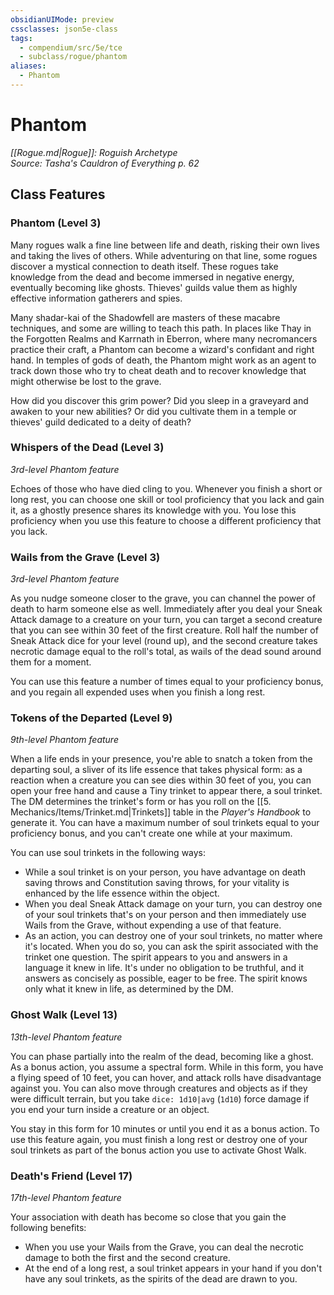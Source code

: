 ```yaml
---
obsidianUIMode: preview
cssclasses: json5e-class
tags:
  - compendium/src/5e/tce
  - subclass/rogue/phantom
aliases:
  - Phantom
---
```

# Phantom
*[[Rogue.md\|Rogue]]: Roguish Archetype*  
*Source: Tasha's Cauldron of Everything p. 62*  


## Class Features

### Phantom (Level 3)

Many rogues walk a fine line between life and death, risking their own lives and taking the lives of others. While adventuring on that line, some rogues discover a mystical connection to death itself. These rogues take knowledge from the dead and become immersed in negative energy, eventually becoming like ghosts. Thieves' guilds value them as highly effective information gatherers and spies.

Many shadar-kai of the Shadowfell are masters of these macabre techniques, and some are willing to teach this path. In places like Thay in the Forgotten Realms and Karrnath in Eberron, where many necromancers practice their craft, a Phantom can become a wizard's confidant and right hand. In temples of gods of death, the Phantom might work as an agent to track down those who try to cheat death and to recover knowledge that might otherwise be lost to the grave.

How did you discover this grim power? Did you sleep in a graveyard and awaken to your new abilities? Or did you cultivate them in a temple or thieves' guild dedicated to a deity of death?

### Whispers of the Dead (Level 3)

*3rd-level Phantom feature*

Echoes of those who have died cling to you. Whenever you finish a short or long rest, you can choose one skill or tool proficiency that you lack and gain it, as a ghostly presence shares its knowledge with you. You lose this proficiency when you use this feature to choose a different proficiency that you lack.

### Wails from the Grave (Level 3)

*3rd-level Phantom feature*

As you nudge someone closer to the grave, you can channel the power of death to harm someone else as well. Immediately after you deal your Sneak Attack damage to a creature on your turn, you can target a second creature that you can see within 30 feet of the first creature. Roll half the number of Sneak Attack dice for your level (round up), and the second creature takes necrotic damage equal to the roll's total, as wails of the dead sound around them for a moment.

You can use this feature a number of times equal to your proficiency bonus, and you regain all expended uses when you finish a long rest.

### Tokens of the Departed (Level 9)

*9th-level Phantom feature*

When a life ends in your presence, you're able to snatch a token from the departing soul, a sliver of its life essence that takes physical form: as a reaction when a creature you can see dies within 30 feet of you, you can open your free hand and cause a Tiny trinket to appear there, a soul trinket. The DM determines the trinket's form or has you roll on the [[5. Mechanics/Items/Trinket.md\|Trinkets]] table in the *Player's Handbook* to generate it. You can have a maximum number of soul trinkets equal to your proficiency bonus, and you can't create one while at your maximum.

You can use soul trinkets in the following ways:

- While a soul trinket is on your person, you have advantage on death saving throws and Constitution saving throws, for your vitality is enhanced by the life essence within the object.  
- When you deal Sneak Attack damage on your turn, you can destroy one of your soul trinkets that's on your person and then immediately use Wails from the Grave, without expending a use of that feature.  
- As an action, you can destroy one of your soul trinkets, no matter where it's located. When you do so, you can ask the spirit associated with the trinket one question. The spirit appears to you and answers in a language it knew in life. It's under no obligation to be truthful, and it answers as concisely as possible, eager to be free. The spirit knows only what it knew in life, as determined by the DM.  

### Ghost Walk (Level 13)

*13th-level Phantom feature*

You can phase partially into the realm of the dead, becoming like a ghost. As a bonus action, you assume a spectral form. While in this form, you have a flying speed of 10 feet, you can hover, and attack rolls have disadvantage against you. You can also move through creatures and objects as if they were difficult terrain, but you take `dice: 1d10|avg` (`1d10`) force damage if you end your turn inside a creature or an object.

You stay in this form for 10 minutes or until you end it as a bonus action. To use this feature again, you must finish a long rest or destroy one of your soul trinkets as part of the bonus action you use to activate Ghost Walk.

### Death's Friend (Level 17)

*17th-level Phantom feature*

Your association with death has become so close that you gain the following benefits:

- When you use your Wails from the Grave, you can deal the necrotic damage to both the first and the second creature.  
- At the end of a long rest, a soul trinket appears in your hand if you don't have any soul trinkets, as the spirits of the dead are drawn to you.
